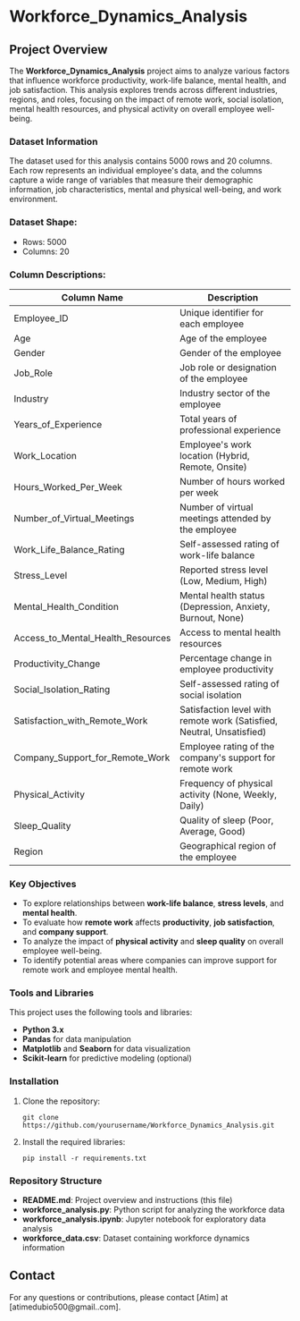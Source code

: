 # Workforce_Dynamics_Analysis
## Project Overview
The **Workforce_Dynamics_Analysis** project aims to analyze various factors that influence workforce productivity, work-life balance, mental health, and job satisfaction. This analysis explores trends across different industries, regions, and roles, focusing on the impact of remote work, social isolation, mental health resources, and physical activity on overall employee well-being.

### Dataset Information
The dataset used for this analysis contains 5000 rows and 20 columns. Each row represents an individual employee's data, and the columns capture a wide range of variables that measure their demographic information, job characteristics, mental and physical well-being, and work environment.

### Dataset Shape:
- Rows: 5000
- Columns: 20

### Column Descriptions:
| **Column Name**                     | **Description**                                                |
|-------------------------------------|----------------------------------------------------------------|
| Employee_ID                         | Unique identifier for each employee                            |
| Age                                 | Age of the employee                                             |
| Gender                              | Gender of the employee                                          |
| Job_Role                            | Job role or designation of the employee                         |
| Industry                            | Industry sector of the employee                                 |
| Years_of_Experience                 | Total years of professional experience                          |
| Work_Location                       | Employee's work location (Hybrid, Remote, Onsite)               |
| Hours_Worked_Per_Week               | Number of hours worked per week                                 |
| Number_of_Virtual_Meetings          | Number of virtual meetings attended by the employee             |
| Work_Life_Balance_Rating            | Self-assessed rating of work-life balance                       |
| Stress_Level                        | Reported stress level (Low, Medium, High)                       |
| Mental_Health_Condition             | Mental health status (Depression, Anxiety, Burnout, None)       |
| Access_to_Mental_Health_Resources   | Access to mental health resources                               |
| Productivity_Change                 | Percentage change in employee productivity                      |
| Social_Isolation_Rating             | Self-assessed rating of social isolation                        |
| Satisfaction_with_Remote_Work       | Satisfaction level with remote work (Satisfied, Neutral, Unsatisfied) |
| Company_Support_for_Remote_Work     | Employee rating of the company's support for remote work        |
| Physical_Activity                   | Frequency of physical activity (None, Weekly, Daily)            |
| Sleep_Quality                       | Quality of sleep (Poor, Average, Good)                          |
| Region                              | Geographical region of the employee                             |

### Key Objectives

- To explore relationships between **work-life balance**, **stress levels**, and **mental health**.
- To evaluate how **remote work** affects **productivity**, **job satisfaction**, and **company support**.
- To analyze the impact of **physical activity** and **sleep quality** on overall employee well-being.
- To identify potential areas where companies can improve support for remote work and employee mental health.

### Tools and Libraries

This project uses the following tools and libraries:
- **Python 3.x**
- **Pandas** for data manipulation
- **Matplotlib** and **Seaborn** for data visualization
- **Scikit-learn** for predictive modeling (optional)
  
### Installation

1. Clone the repository:
   ```
   git clone https://github.com/yourusername/Workforce_Dynamics_Analysis.git
   ```
2. Install the required libraries:
   ```
   pip install -r requirements.txt
   ```
### Repository Structure

- **README.md**: Project overview and instructions (this file)
- **workforce_analysis.py**: Python script for analyzing the workforce data
- **workforce_analysis.ipynb**: Jupyter notebook for exploratory data analysis
- **workforce_data.csv**: Dataset containing workforce dynamics information

## Contact

For any questions or contributions, please contact [Atim] at [atimedubio500@gmail..com].



```python

```
